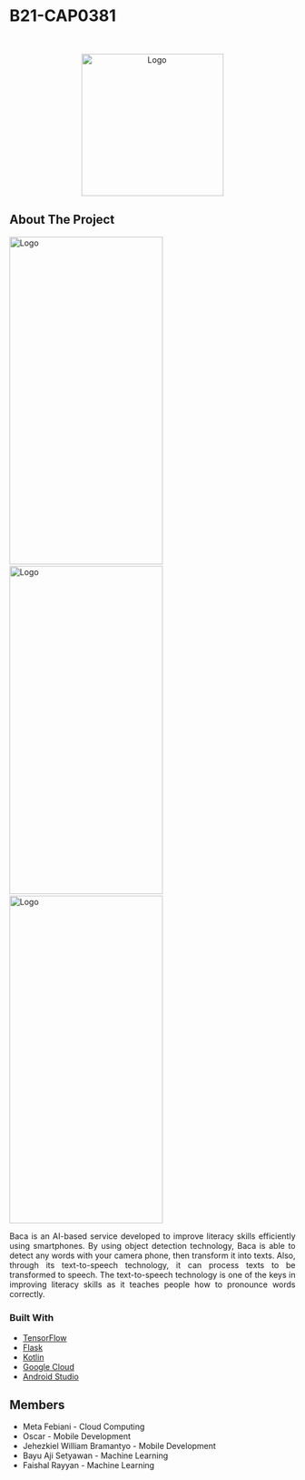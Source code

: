 # B21-CAP0381



<!-- PROJECT LOGO -->
<br />
<p align="center">
  <a href="https://github.com/SinLexT/Baca">
    <img src="https://user-images.githubusercontent.com/55538047/121354386-08b0aa00-c959-11eb-9bcf-13e387dec9ce.jpg" alt="Logo" width="250" height="250">
  </a>



  <p align="center">


  </p>
</p>



<!-- ABOUT THE PROJECT -->
## About The Project

<p align="center">


<img src="https://user-images.githubusercontent.com/55538047/121356856-778f0280-c95b-11eb-9480-5cf498e0be97.jpg" alt="Logo" width="270" height="576.5">&nbsp; &nbsp;<img src="https://user-images.githubusercontent.com/55538047/121356921-8a093c00-c95b-11eb-896a-6e2da089c5ef.jpg" alt="Logo" width="270" height="576.5">&nbsp; &nbsp;<img src="https://user-images.githubusercontent.com/55538047/121356991-98efee80-c95b-11eb-856e-44a5065a1141.jpg" alt="Logo" width="270" height="576.5">



<div style="text-align: justify">Baca is an AI-based service developed to improve literacy skills efficiently using smartphones. By using object detection technology, Baca is able to detect any words with your camera phone, then transform it into texts. Also, through its text-to-speech technology, it can process texts to be transformed to speech. The text-to-speech technology is one of the keys in improving literacy skills as it teaches people how to pronounce words correctly.</div>

### Built With

* [TensorFlow](https://www.tensorflow.org)
* [Flask](https://flask.palletsprojects.com/en/2.0.x/)
* [Kotlin](https://kotlinlang.org/)
* [Google Cloud](https://cloud.google.com/)
* [Android Studio](https://developer.android.com/studio)







<!-- Members -->
## Members

* Meta Febiani - Cloud Computing
* Oscar - Mobile Development
* Jehezkiel William Bramantyo - Mobile Development
* Bayu Aji Setyawan - Machine Learning
* Faishal Rayyan - Machine Learning



